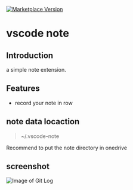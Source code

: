 [![Marketplace Version](https://vsmarketplacebadge.apphb.com/version/shinhwagk.vscode-note.svg)](https://marketplace.visualstudio.com/items?itemName=shinhwagk.vscode-note)

# vscode note

## Introduction

a simple note extension.

## Features

- record your note in row

## note data locaction

> ~/.vscode-note

Recommend to put the note directory in onedrive

## screenshot

![Image of Git Log](images/example.png)
